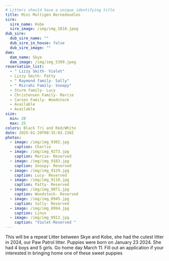 ```yaml
---
# Litters should have a unique identifying title
title: Mini Multigen Bernedoodles
sire:
  sire_name: Kobe
  sire_image: /img/img_1818.jpeg
dub_sire:
  dub_sire_name: ""
  dub_sire_in_house: false
  dub_sire_image: ""
dam:
  dam_name: Skye
  dam_image: /img/img_5399.jpeg
reservation_list:
  - " Lizzy Smith- Violet"
  - Lizzy Smith- Patty
  - " Raymond family- Sally"
  - " Mizrahi Family- Snoopy"
  - Sturm family- Lucy
  - Christensen Family- Marcie
  - Carson Family- Woodstock
  - Available
  - Available
size:
  min: 20
  max: 25
colors: Black Tri and Red/White
date: 2025-01-29T00:35:03.238Z
photos:
  - image: /img/img_9302.jpg
    caption: Charlie
  - image: /img/img_9273.jpg
    caption: Marcie- Reserved
  - image: /img/img_9183.jpg
    caption: Snoopy- Reserved
  - image: /img/img_9129.jpg
    caption: Lucy- Reserved
  - image: /img/img_9110.jpg
    caption: Patty- Reserved
  - image: /img/img_9071.jpg
    caption: Woodstock- Reserved
  - image: /img/img_8945.jpg
    caption: Sally- Reserved
  - image: /img/img_8994.jpg
    caption: Linus
  - image: /img/img_8912.jpg
    caption: "Violet-Reserved "
---
```

This will be a repeat Litter between Skye and Kobe, she had the cutest litter in 2024, our Paw Patrol litter. Puppies were born on January 23 2024. She had 4 boys and 5 girls. Go home day March 11. Fill out an application if your interested in bringing home one of these sweet puppies